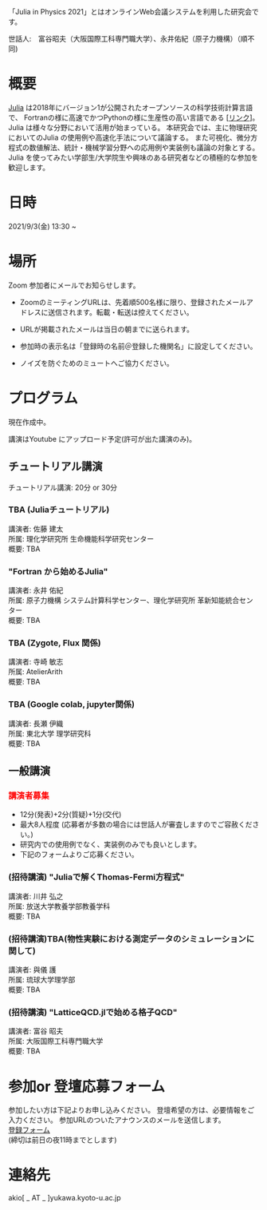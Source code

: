 「Julia in Physics 2021」とはオンラインWeb会議システムを利用した研究会です。

世話人:　富谷昭夫（大阪国際工科専門職大学）、永井佑紀（原子力機構）（順不同)

# 概要
[Julia](https://julialang.org/) は2018年にバージョン1が公開されたオープンソースの科学技術計算言語で、
Fortranの様に高速でかつPythonの様に生産性の高い言語である [[リンク](https://www.geidai.ac.jp/~marui/julialang/why_we_created_julia/index.html)]。
Julia は様々な分野において活用が始まっている。
本研究会では、主に物理研究においてのJulia の使用例や高速化手法について議論する。
また可視化、微分方程式の数値解法、統計・機械学習分野への応用例や実装例も議論の対象とする。
Julia を使ってみたい学部生/大学院生や興味のある研究者などの積極的な参加を歓迎します。

# 日時
2021/9/3(金)
13:30 ~ 

# 場所
Zoom 参加者にメールでお知らせします。

* ZoomのミーティングURLは、先着順500名様に限り、登録されたメールアドレスに送信されます。転載・転送は控えてください。
* URLが掲載されたメールは当日の朝までに送られます。

* 参加時の表示名は「登録時の名前＠登録した機関名」に設定してください。
* ノイズを防ぐためのミュートへご協力ください。

# プログラム
現在作成中。

講演はYoutube にアップロード予定(許可が出た講演のみ)。

## チュートリアル講演
チュートリアル講演: 20分 or 30分

### TBA (Juliaチュートリアル)
講演者: 佐藤 建太 <br>
所属: 理化学研究所 生命機能科学研究センター <br>
概要: TBA <br> 

### "Fortran から始めるJulia"
講演者: 永井 佑紀 <br>
所属: 原子力機構 システム計算科学センター、理化学研究所 革新知能統合センター<br>
概要: TBA <br> 

### TBA (Zygote, Flux 関係)
講演者: 寺崎 敏志 <br>
所属: AtelierArith <br> 
概要: TBA <br> 

### TBA (Google colab, jupyter関係)
講演者: 長瀬 伊織 <br>
所属: 東北大学 理学研究科 <br> 
概要: TBA <br> 

## 一般講演

### <font color="red">講演者募集</font>
- 12分(発表)+2分(質疑)+1分(交代)
- 最大8人程度 (応募者が多数の場合には世話人が審査しますのでご容赦ください。)
- 研究内での使用例でなく、実装例のみでも良いとします。
- 下記のフォームよりご応募ください。

### (招待講演) "Juliaで解くThomas-Fermi方程式"
講演者: 川井 弘之 <br>
所属: 放送大学教養学部教養学科 <br>
概要: TBA <br> 

### (招待講演)TBA(物性実験における測定データのシミュレーションに関して)
講演者: 與儀 護 <br>
所属: 琉球大学理学部 <br>
概要: TBA <br> 

### (招待講演) "LatticeQCD.jlで始める格子QCD"
講演者: 富谷 昭夫<br>
所属: 大阪国際工科専門職大学 <br>
概要: TBA <br>

# 参加or 登壇応募フォーム

参加したい方は下記よりお申し込みください。
登壇希望の方は、必要情報をご入力ください。
参加URLのついたアナウンスのメールを送信します。<br>
[登録フォーム](https://docs.google.com/forms/d/e/1FAIpQLSeZFI5S7xPB9LpY_72m1EGJQrnyFoXN2lrNj6sXep8iETjFPQ/viewform) <br>
(締切は前日の夜11時までとします)

# 連絡先

akio[ _ AT _ ]yukawa.kyoto-u.ac.jp




